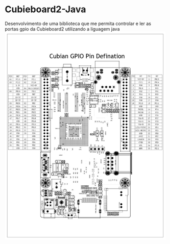 # Cubieboard2-Java
Desenvolvimento de uma biblioteca que me permita controlar e ler as portas gpio da Cubieboard2 utilizando a liguagem java
<img src="https://github.com/CadnunsDimir/Cubieboard2-Java/blob/master/Cubieboard2-Java/Essenciais/gpio_defination_large.jpg"/>

